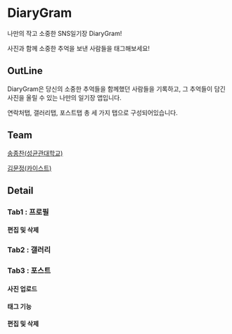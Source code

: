 # DiaryGram

나만의 작고 소중한 SNS일기장 DiaryGram!

사진과 함께 소중한 추억을 보낸 사람들을 태그해보세요!

## OutLine

DiaryGram은 당신의 소중한 추억들을 함께했던 사람들을 기록하고, 그 추억들이 담긴 사진을 올릴 수 있는 나만의 일기장 앱입니다.

연락처탭, 갤러리탭, 포스트탭 총 세 가지 탭으로 구성되어있습니다.

## Team

[송종찬(성균관대학교)](https://github.com/jongchan159)

[김문정(카이스트)](https://github.com/coco483)

## Detail

### Tab1 : 프로필

#### 편집 및 삭제

### Tab2 : 갤러리

### Tab3 : 포스트

#### 사진 업로드

#### 태그 기능

#### 편집 및 삭제
